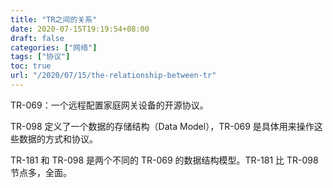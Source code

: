 ```yaml
---
title: "TR之间的关系"
date: 2020-07-15T19:19:54+08:00
draft: false
categories: ["网络"]
tags: ["协议"]
toc: true
url: "/2020/07/15/the-relationship-between-tr"
---
```


TR-069：一个远程配置家庭网关设备的开源协议。

TR-098 定义了一个数据的存储结构（Data Model），TR-069 是具体用来操作这些数据的方式和协议。

TR-181 和 TR-098 是两个不同的 TR-069 的数据结构模型。TR-181 比 TR-098 节点多，全面。

